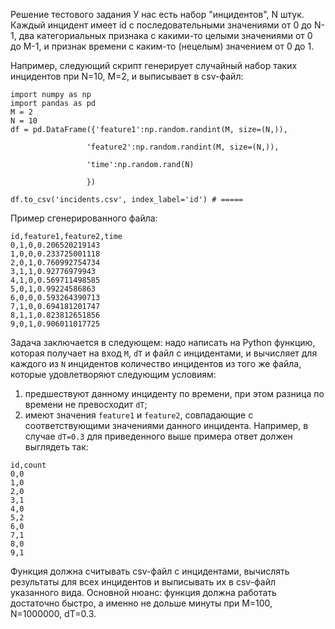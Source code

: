 Решение тестового задания
У нас есть набор "инцидентов", N штук. Каждый инцидент имеет id с последовательными значениями от 0 до N-1, два категориальных признака с какими-то целыми значениями от 0 до M-1, и признак времени с каким-то (нецелым) значением от 0 до 1.

Например, следующий скрипт генерирует случайный набор таких инцидентов при N=10, M=2, и выписывает в csv-файл:

```
import numpy as np
import pandas as pd
M = 2
N = 10
df = pd.DataFrame({'feature1':np.random.randint(M, size=(N,)),

                 'feature2':np.random.randint(M, size=(N,)),

                 'time':np.random.rand(N)

                 })

df.to_csv('incidents.csv', index_label='id') # =====
```
Пример сгенерированного файла:
```
id,feature1,feature2,time
0,1,0,0.206520219143
1,0,0,0.233725001118
2,0,1,0.760992754734
3,1,1,0.92776979943
4,1,0,0.569711498585
5,0,1,0.99224586863
6,0,0,0.593264390713
7,1,0,0.694181201747
8,1,1,0.823812651856
9,0,1,0.906011017725
```

Задача заключается в следующем: надо написать на Python функцию, которая получает на вход `M`, `dT` и файл с инцидентами, и вычисляет для каждого из `N` инцидентов количество инцидентов из того же файла, которые удовлетворяют следующим условиям:
1) предшествуют данному инциденту по времени, при этом разница по времени не превосходит `dT`;
2) имеют значения `feature1` и `feature2`, совпадающие с соответствующими значениями данного инцидента.
Например, в случае `dT=0.3` для приведенного выше примера ответ должен выглядеть так:
```
id,count
0,0
1,0
2,0
3,1
4,0
5,2
6,0
7,1
8,0
9,1
```

Функция должна считывать csv-файл с инцидентами, вычислять результаты для всех инцидентов и выписывать их в csv-файл указанного вида.
Основной нюанс: функция должна работать достаточно быстро, а именно не дольше минуты при M=100, N=1000000, dT=0.3.
